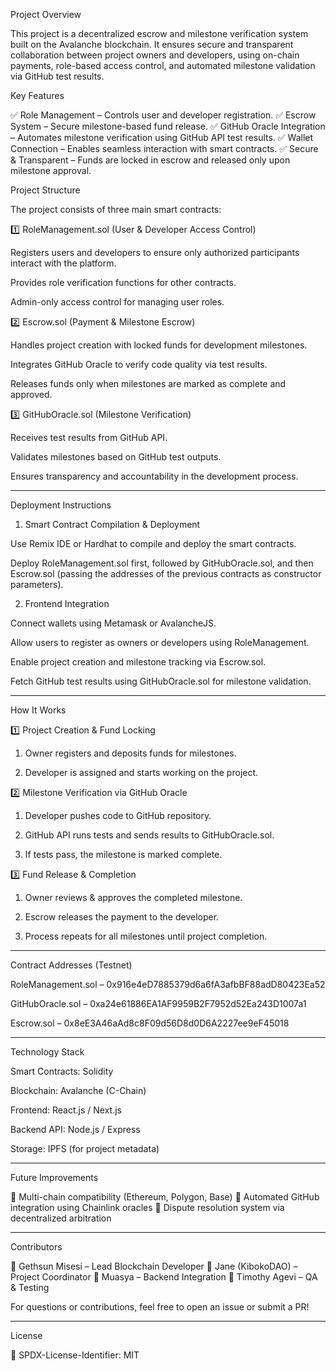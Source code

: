 Project Overview

This project is a decentralized escrow and milestone verification system built on the Avalanche blockchain. It ensures secure and transparent collaboration between project owners and developers, using on-chain payments, role-based access control, and automated milestone validation via GitHub test results.

Key Features

✅ Role Management – Controls user and developer registration.
✅ Escrow System – Secure milestone-based fund release.
✅ GitHub Oracle Integration – Automates milestone verification using GitHub API test results.
✅ Wallet Connection – Enables seamless interaction with smart contracts.
✅ Secure & Transparent – Funds are locked in escrow and released only upon milestone approval.

Project Structure

The project consists of three main smart contracts:

1️⃣ RoleManagement.sol (User & Developer Access Control)

Registers users and developers to ensure only authorized participants interact with the platform.

Provides role verification functions for other contracts.

Admin-only access control for managing user roles.


2️⃣ Escrow.sol (Payment & Milestone Escrow)

Handles project creation with locked funds for development milestones.

Integrates GitHub Oracle to verify code quality via test results.

Releases funds only when milestones are marked as complete and approved.


3️⃣ GitHubOracle.sol (Milestone Verification)

Receives test results from GitHub API.

Validates milestones based on GitHub test outputs.

Ensures transparency and accountability in the development process.



---

Deployment Instructions

1. Smart Contract Compilation & Deployment

Use Remix IDE or Hardhat to compile and deploy the smart contracts.

Deploy RoleManagement.sol first, followed by GitHubOracle.sol, and then Escrow.sol (passing the addresses of the previous contracts as constructor parameters).


2. Frontend Integration

Connect wallets using Metamask or AvalancheJS.

Allow users to register as owners or developers using RoleManagement.

Enable project creation and milestone tracking via Escrow.sol.

Fetch GitHub test results using GitHubOracle.sol for milestone validation.



---

How It Works

1️⃣ Project Creation & Fund Locking

1. Owner registers and deposits funds for milestones.


2. Developer is assigned and starts working on the project.



2️⃣ Milestone Verification via GitHub Oracle

1. Developer pushes code to GitHub repository.


2. GitHub API runs tests and sends results to GitHubOracle.sol.


3. If tests pass, the milestone is marked complete.



3️⃣ Fund Release & Completion

1. Owner reviews & approves the completed milestone.


2. Escrow releases the payment to the developer.


3. Process repeats for all milestones until project completion.




---

Contract Addresses (Testnet)

RoleManagement.sol – 0x916e4eD7885379d6a6fA3afbBF88adD80423Ea52

GitHubOracle.sol – 0xa24e61886EA1AF9959B2F7952d52Ea243D1007a1

Escrow.sol – 0x8eE3A46aAd8c8F09d56D8d0D6A2227ee9eF45018



---

Technology Stack

Smart Contracts: Solidity

Blockchain: Avalanche (C-Chain)

Frontend: React.js / Next.js

Backend API: Node.js / Express

Storage: IPFS (for project metadata)



---

Future Improvements

🚀 Multi-chain compatibility (Ethereum, Polygon, Base)
🚀 Automated GitHub integration using Chainlink oracles
🚀 Dispute resolution system via decentralized arbitration


---

Contributors

👤 Gethsun Misesi – Lead Blockchain Developer
👤 Jane (KibokoDAO) – Project Coordinator
👤 Muasya – Backend Integration
👤 Timothy Agevi – QA & Testing

For questions or contributions, feel free to open an issue or submit a PR!


---

License

📜 SPDX-License-Identifier: MIT
